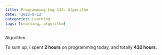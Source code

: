 ```yaml
---
title: Programming Log 143: Algorithm
date: '2013-8-12'
categories: Learning
tags: [Learning, algorithm]
---
```


Algorithm.

To sum up, I spent **2 hours** on programming today, and totally **432 hours**. 